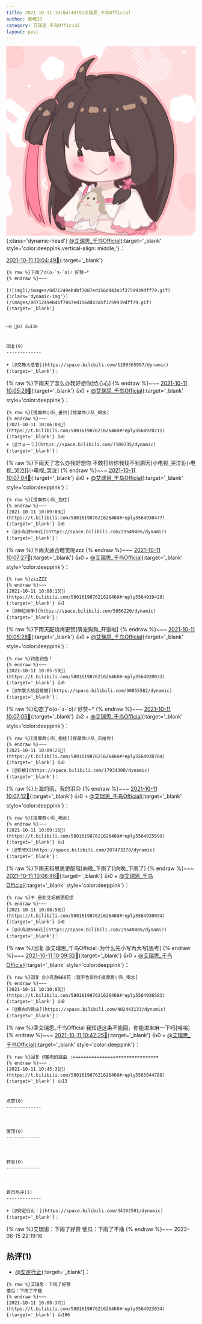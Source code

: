 ```yaml
---
title: 2021-10-11 10:04:49(9)艾瑞思_千鸟Official
author: 御坂IO
category: 艾瑞思_千鸟Official
layout: post
---
```


![img](/images/7e08840c56f251de28bdf766b647bd5fe9a5d50a.jpg){:class='dynamic-head'}
[@艾瑞思_千鸟Official](https://space.bilibili.com/1090010845/dynamic){:target='_blank' style='color:deeppink;vertical-align: middle;'}：

[2021-10-11 10:04:49🔗](https://t.bilibili.com/580161987621626468){:target='_blank'}

~~~
{% raw %}下雨了o(o･`з･´o)ﾉ 好赞~*
{% endraw %}~~~

[![img](/images/0d71249eb4bf7087ed156dd43a5f3759939dff79.gif){:class='dynamic-img'}](/images/0d71249eb4bf7087ed156dd43a5f3759939dff79.gif){:target='_blank'}


↪️0 💬87 👍330


回复(9)
-------------

+ [@文静大总管](https://space.bilibili.com/1190365997/dynamic){:target='_blank'}：
~~~
{% raw %}下雨天了怎么办我好想你[给心心]
{% endraw %}~~~
[2021-10-11 10:05:29🔗](https://t.bilibili.com/580161987621626468#reply5564911216){:target='_blank'} 👍0
    + [@艾瑞思_千鸟Official](https://space.bilibili.com/1090010845/dynamic){:target='_blank' style='color:deeppink'}：
~~~
{% raw %}[提摩西小队_垂钓][提摩西小队_喝水]
{% endraw %}~~~
[2021-10-11 10:06:08🔗](https://t.bilibili.com/580161987621626468#reply5564920211){:target='_blank'} 👍0
+ [@フォーラ](https://space.bilibili.com/7100735/dynamic){:target='_blank'}：
~~~
{% raw %}下雨天了怎么办我好想你 不敢打给你我找不到原因[小电视_哭泣][小电视_哭泣][小电视_哭泣]
{% endraw %}~~~
[2021-10-11 10:07:04🔗](https://t.bilibili.com/580161987621626468#reply5564913020){:target='_blank'} 👍0
    + [@艾瑞思_千鸟Official](https://space.bilibili.com/1090010845/dynamic){:target='_blank' style='color:deeppink'}：
~~~
{% raw %}[提摩西小队_抱住]
{% endraw %}~~~
[2021-10-11 10:09:09🔗](https://t.bilibili.com/580161987621626468#reply5564930477){:target='_blank'} 👍0
+ [@小鸟游666花](https://space.bilibili.com/29549485/dynamic){:target='_blank'}：
~~~
{% raw %}下雨天适合睡觉呢zzz
{% endraw %}~~~
[2021-10-11 10:07:27🔗](https://t.bilibili.com/580161987621626468#reply5564913465){:target='_blank'} 👍0
    + [@艾瑞思_千鸟Official](https://space.bilibili.com/1090010845/dynamic){:target='_blank' style='color:deeppink'}：
~~~
{% raw %}zzzZZZ
{% endraw %}~~~
[2021-10-11 10:08:15🔗](https://t.bilibili.com/580161987621626468#reply5564919420){:target='_blank'} 👍1
+ [@神位纷争](https://space.bilibili.com/5856220/dynamic){:target='_blank'}：
~~~
{% raw %}下雨天配烧烤更赞[萌宠狗狗_开饭啦]
{% endraw %}~~~
[2021-10-11 10:05:28🔗](https://t.bilibili.com/580161987621626468#reply5564916165){:target='_blank'} 👍0
    + [@艾瑞思_千鸟Official](https://space.bilibili.com/1090010845/dynamic){:target='_blank' style='color:deeppink'}：
~~~
{% raw %}钓鱼钓鱼！
{% endraw %}~~~
[2021-10-11 10:05:59🔗](https://t.bilibili.com/580161987621626468#reply5564920033){:target='_blank'} 👍0
+ [@尔康大战容嬷嬷](https://space.bilibili.com/36055582/dynamic){:target='_blank'}：
~~~
{% raw %}动态了o(o･`з･´o)ﾉ 好赞~*
{% endraw %}~~~
[2021-10-11 10:07:05🔗](https://t.bilibili.com/580161987621626468#reply5564918029){:target='_blank'} 👍2
    + [@艾瑞思_千鸟Official](https://space.bilibili.com/1090010845/dynamic){:target='_blank' style='color:deeppink'}：
~~~
{% raw %}[提摩西小队_抱住][提摩西小队_币给你]
{% endraw %}~~~
[2021-10-11 10:09:25🔗](https://t.bilibili.com/580161987621626468#reply5564930764){:target='_blank'} 👍0
+ [@彩桉](https://space.bilibili.com/17934308/dynamic){:target='_blank'}：
~~~
{% raw %}上海的雨，我的泪😢
{% endraw %}~~~
[2021-10-11 10:07:12🔗](https://t.bilibili.com/580161987621626468#reply5564918157){:target='_blank'} 👍0
    + [@艾瑞思_千鸟Official](https://space.bilibili.com/1090010845/dynamic){:target='_blank' style='color:deeppink'}：
~~~
{% raw %}[提摩西小队_喝水]
{% endraw %}~~~
[2021-10-11 10:09:15🔗](https://t.bilibili.com/580161987621626468#reply5564925599){:target='_blank'} 👍1
+ [@季欣X](https://space.bilibili.com/287473278/dynamic){:target='_blank'}：
~~~
{% raw %}下雨天和思思更配哦[向晚_下雨了][向晚_下雨了]
{% endraw %}~~~
[2021-10-11 10:06:46🔗](https://t.bilibili.com/580161987621626468#reply5564920928){:target='_blank'} 👍0
    + [@艾瑞思_千鸟Official](https://space.bilibili.com/1090010845/dynamic){:target='_blank' style='color:deeppink'}：
~~~
{% raw %}不 是和艾妃糖更配捏
{% endraw %}~~~
[2021-10-11 10:08:50🔗](https://t.bilibili.com/580161987621626468#reply5564930094){:target='_blank'} 👍0
+ [@小鸟游666花](https://space.bilibili.com/29549485/dynamic){:target='_blank'}：
~~~
{% raw %}回复 @艾瑞思_千鸟Official :为什么先小写再大写[思考]
{% endraw %}~~~
[2021-10-11 10:09:32🔗](https://t.bilibili.com/580161987621626468#reply5564924066){:target='_blank'} 👍0
    + [@艾瑞思_千鸟Official](https://space.bilibili.com/1090010845/dynamic){:target='_blank' style='color:deeppink'}：
~~~
{% raw %}回复 @小鸟游666花 :就不告诉你[提摩西小队_喝水]
{% endraw %}~~~
[2021-10-11 10:10:05🔗](https://t.bilibili.com/580161987621626468#reply5564926583){:target='_blank'} 👍0
+ [@塞肉的跳虫](https://space.bilibili.com/402443133/dynamic){:target='_blank'}：
~~~
{% raw %}@艾瑞思_千鸟Official 我知道这条不能回，你能进来麻一下吗[哈哈]
{% endraw %}~~~
[2021-10-11 10:42:25🔗](https://t.bilibili.com/580161987621626468#reply5565038227){:target='_blank'} 👍0
    + [@艾瑞思_千鸟Official](https://space.bilibili.com/1090010845/dynamic){:target='_blank' style='color:deeppink'}：
~~~
{% raw %}回复 @塞肉的跳虫 :☔️☔️☔️☔️☔️☔️☔️☔️☔️☔️☔️☔️☔️☔️☔️☔️☂️☂️☂️☂️☂️☂️☂️☂️☂️☂️☂️☂️☂️☂️☂️☂️
{% endraw %}~~~
[2021-10-11 10:45:31🔗](https://t.bilibili.com/580161987621626468#reply5565044788){:target='_blank'} 👍13


点赞(0)
-------------



置顶(0)
-------------



转发(0)
-------------



首页热评(1)
-------------

+ [@安定行止：](https://space.bilibili.com/34162501/dynamic){:target='_blank'}：
~~~
{% raw %}艾瑞思：下雨了好赞
倭瓜：下雨了不播
{% endraw %}~~~
2022-06-15 22:19:16


热评(1)
-------------

+ [@安定行止](https://space.bilibili.com/34162501/dynamic){:target='_blank'}：
~~~
{% raw %}艾瑞思：下雨了好赞
倭瓜：下雨了不播
{% endraw %}~~~
[2021-10-11 10:08:37🔗](https://t.bilibili.com/580161987621626468#reply5564923034){:target='_blank'} 👍106



